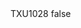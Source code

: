 <?xml version="1.0" encoding="UTF-8"?>
<CustomMetadata xmlns="http://soap.sforce.com/2006/04/metadata">
    <label>TXU1028</label>
    <protected>false</protected>
</CustomMetadata>
